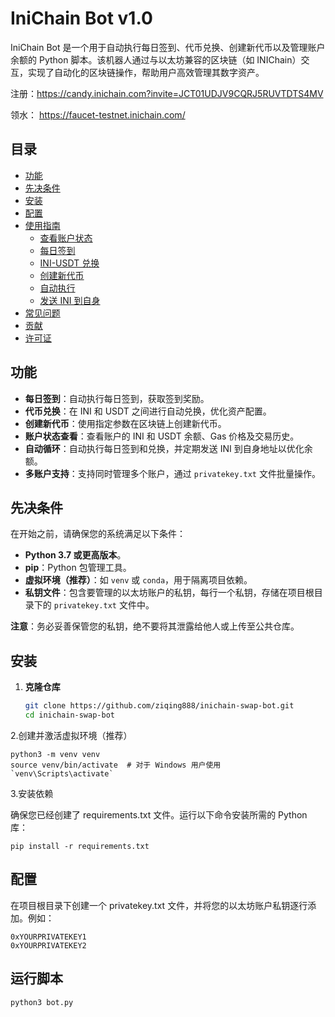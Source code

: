 # IniChain Bot v1.0

IniChain Bot 是一个用于自动执行每日签到、代币兑换、创建新代币以及管理账户余额的 Python 脚本。该机器人通过与以太坊兼容的区块链（如 INIChain）交互，实现了自动化的区块链操作，帮助用户高效管理其数字资产。

注册：https://candy.inichain.com?invite=JCT01UDJV9CQRJ5RUVTDTS4MV

领水： https://faucet-testnet.inichain.com/
## 目录

- [功能](#功能)
- [先决条件](#先决条件)
- [安装](#安装)
- [配置](#配置)
- [使用指南](#使用指南)
  - [查看账户状态](#查看账户状态)
  - [每日签到](#每日签到)
  - [INI-USDT 兑换](#ini-usdt-兑换)
  - [创建新代币](#创建新代币)
  - [自动执行](#自动执行)
  - [发送 INI 到自身](#发送-ini-到自身)
- [常见问题](#常见问题)
- [贡献](#贡献)
- [许可证](#许可证)

## 功能

- **每日签到**：自动执行每日签到，获取签到奖励。
- **代币兑换**：在 INI 和 USDT 之间进行自动兑换，优化资产配置。
- **创建新代币**：使用指定参数在区块链上创建新代币。
- **账户状态查看**：查看账户的 INI 和 USDT 余额、Gas 价格及交易历史。
- **自动循环**：自动执行每日签到和兑换，并定期发送 INI 到自身地址以优化余额。
- **多账户支持**：支持同时管理多个账户，通过 `privatekey.txt` 文件批量操作。

## 先决条件

在开始之前，请确保您的系统满足以下条件：

- **Python 3.7 或更高版本**。
- **pip**：Python 包管理工具。
- **虚拟环境（推荐）**：如 `venv` 或 `conda`，用于隔离项目依赖。
- **私钥文件**：包含要管理的以太坊账户的私钥，每行一个私钥，存储在项目根目录下的 `privatekey.txt` 文件中。

**注意**：务必妥善保管您的私钥，绝不要将其泄露给他人或上传至公共仓库。

## 安装

1. **克隆仓库**

   ```bash
   git clone https://github.com/ziqing888/inichain-swap-bot.git
   cd inichain-swap-bot
   ```
2.创建并激活虚拟环境（推荐）
```
python3 -m venv venv
source venv/bin/activate  # 对于 Windows 用户使用 `venv\Scripts\activate`
```
3.安装依赖

确保您已经创建了 requirements.txt 文件。运行以下命令安装所需的 Python 库：
```
pip install -r requirements.txt
```
## 配置
在项目根目录下创建一个 privatekey.txt 文件，并将您的以太坊账户私钥逐行添加。例如：
```
0xYOURPRIVATEKEY1
0xYOURPRIVATEKEY2
```
## 运行脚本
```
python3 bot.py
```
